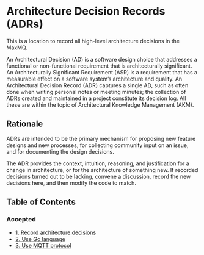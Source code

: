 # Architecture Decision Records (ADRs)

This is a location to record all high-level architecture decisions in the MaxMQ.

An Architectural Decision (AD) is a software design choice that addresses a
functional or non-functional requirement that is architecturally significant.
An Architecturally Significant Requirement (ASR) is a requirement that has a
measurable effect on a software system’s architecture and quality.
An Architectural Decision Record (ADR) captures a single AD, such as often done
when writing personal notes or meeting minutes; the collection of ADRs created
and maintained in a project constitute its decision log. All these are within
the topic of Architectural Knowledge Management (AKM).

## Rationale

ADRs are intended to be the primary mechanism for proposing new feature designs
and new processes, for collecting community input on an issue, and for
documenting the design decisions.

The ADR provides the context, intuition, reasoning, and justification for a
change in architecture, or for the architecture of something new. If recorded
decisions turned out to be lacking, convene a discussion, record the new
decisions here, and then modify the code to match.

## Table of Contents

### Accepted

* [1. Record architecture decisions](0001-record-architecture-decisions.md)
* [2. Use Go language](0002-use-go-language.md)
* [3. Use MQTT protocol](0003-use-mqtt-protocol.md)
